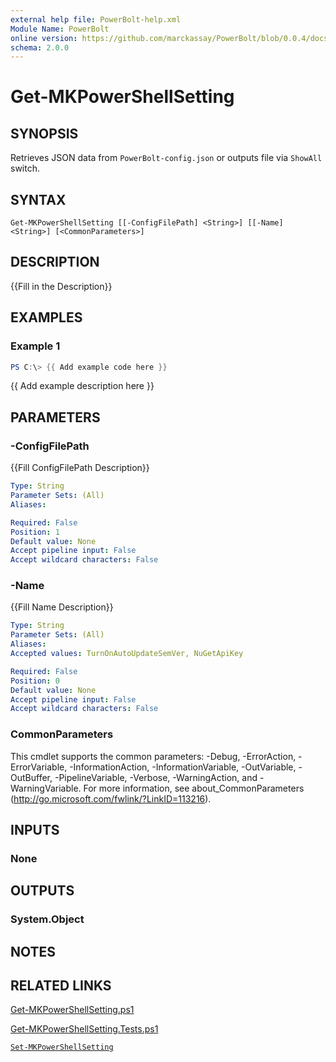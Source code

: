 ```yaml
---
external help file: PowerBolt-help.xml
Module Name: PowerBolt
online version: https://github.com/marckassay/PowerBolt/blob/0.0.4/docs/Get-MKPowerShellSetting.md
schema: 2.0.0
---
```


# Get-MKPowerShellSetting

## SYNOPSIS
Retrieves JSON data from `PowerBolt-config.json` or outputs file via `ShowAll` switch.

## SYNTAX

```
Get-MKPowerShellSetting [[-ConfigFilePath] <String>] [[-Name] <String>] [<CommonParameters>]
```

## DESCRIPTION
{{Fill in the Description}}

## EXAMPLES

### Example 1
```powershell
PS C:\> {{ Add example code here }}
```

{{ Add example description here }}

## PARAMETERS

### -ConfigFilePath
{{Fill ConfigFilePath Description}}

```yaml
Type: String
Parameter Sets: (All)
Aliases:

Required: False
Position: 1
Default value: None
Accept pipeline input: False
Accept wildcard characters: False
```

### -Name
{{Fill Name Description}}

```yaml
Type: String
Parameter Sets: (All)
Aliases:
Accepted values: TurnOnAutoUpdateSemVer, NuGetApiKey

Required: False
Position: 0
Default value: None
Accept pipeline input: False
Accept wildcard characters: False
```

### CommonParameters
This cmdlet supports the common parameters: -Debug, -ErrorAction, -ErrorVariable, -InformationAction, -InformationVariable, -OutVariable, -OutBuffer, -PipelineVariable, -Verbose, -WarningAction, and -WarningVariable. For more information, see about_CommonParameters (http://go.microsoft.com/fwlink/?LinkID=113216).

## INPUTS

### None

## OUTPUTS

### System.Object

## NOTES

## RELATED LINKS

[Get-MKPowerShellSetting.ps1](https://github.com/marckassay/PowerBolt/blob/0.0.4/src/settings/Get-MKPowerShellSetting.ps1)

[Get-MKPowerShellSetting.Tests.ps1](https://github.com/marckassay/PowerBolt/blob/0.0.4/test/settings/Get-MKPowerShellSetting.Tests.ps1)

[`Set-MKPowerShellSetting`](https://github.com/marckassay/PowerBolt/blob/0.0.4/docs/Set-MKPowerShellSetting.md)
